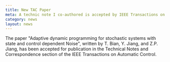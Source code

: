 ```yaml
---
title: New TAC Paper
meta: A technic note I co-authored is accepted by IEEE Transactions on Automatic Control
category: news
layout: news
---
```


The paper "Adaptive dynamic
programming for stochastic systems with state and control dependent
Noise", written by T. Bian, Y. Jiang, and Z.P. Jiang, has been accepted for publication in the Technical Notes and
Correspondence section of the IEEE Transactions on Automatic Control.
